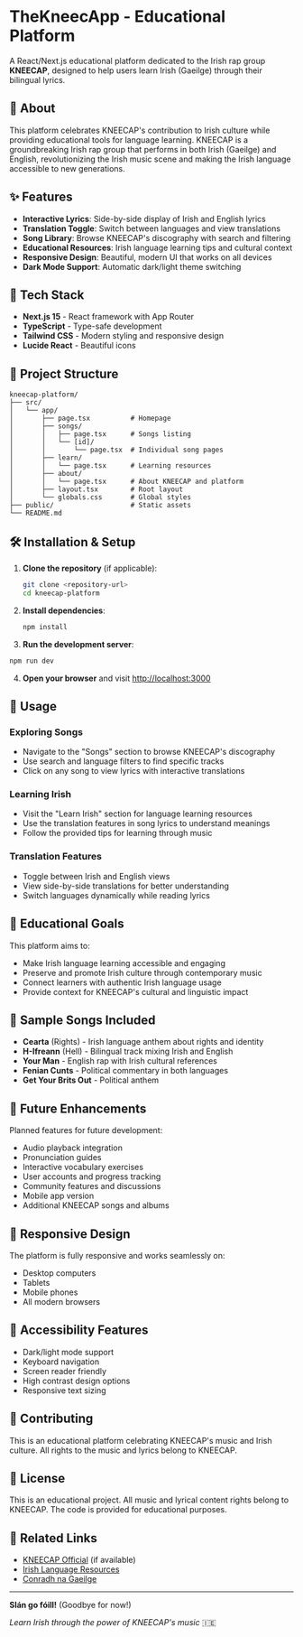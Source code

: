 # TheKneecApp - Educational Platform

A React/Next.js educational platform dedicated to the Irish rap group **KNEECAP**, designed to help users learn Irish (Gaeilge) through their bilingual lyrics.

## 🎵 About

This platform celebrates KNEECAP's contribution to Irish culture while providing educational tools for language learning. KNEECAP is a groundbreaking Irish rap group that performs in both Irish (Gaeilge) and English, revolutionizing the Irish music scene and making the Irish language accessible to new generations.

## ✨ Features

- **Interactive Lyrics**: Side-by-side display of Irish and English lyrics
- **Translation Toggle**: Switch between languages and view translations
- **Song Library**: Browse KNEECAP's discography with search and filtering
- **Educational Resources**: Irish language learning tips and cultural context
- **Responsive Design**: Beautiful, modern UI that works on all devices
- **Dark Mode Support**: Automatic dark/light theme switching

## 🚀 Tech Stack

- **Next.js 15** - React framework with App Router
- **TypeScript** - Type-safe development
- **Tailwind CSS** - Modern styling and responsive design
- **Lucide React** - Beautiful icons

## 📁 Project Structure

```
kneecap-platform/
├── src/
│   └── app/
│       ├── page.tsx          # Homepage
│       ├── songs/
│       │   ├── page.tsx      # Songs listing
│       │   └── [id]/
│       │       └── page.tsx  # Individual song pages
│       ├── learn/
│       │   └── page.tsx      # Learning resources
│       ├── about/
│       │   └── page.tsx      # About KNEECAP and platform
│       ├── layout.tsx        # Root layout
│       └── globals.css       # Global styles
├── public/                   # Static assets
└── README.md
```

## 🛠️ Installation & Setup

1. **Clone the repository** (if applicable):
   ```bash
   git clone <repository-url>
   cd kneecap-platform
   ```

2. **Install dependencies**:
   ```bash
   npm install
   ```

3. **Run the development server**:
```bash
npm run dev
   ```

4. **Open your browser** and visit [http://localhost:3000](http://localhost:3000)

## 📖 Usage

### Exploring Songs
- Navigate to the "Songs" section to browse KNEECAP's discography
- Use search and language filters to find specific tracks
- Click on any song to view lyrics with interactive translations

### Learning Irish
- Visit the "Learn Irish" section for language learning resources
- Use the translation features in song lyrics to understand meanings
- Follow the provided tips for learning through music

### Translation Features
- Toggle between Irish and English views
- View side-by-side translations for better understanding
- Switch languages dynamically while reading lyrics

## 🎯 Educational Goals

This platform aims to:
- Make Irish language learning accessible and engaging
- Preserve and promote Irish culture through contemporary music
- Connect learners with authentic Irish language usage
- Provide context for KNEECAP's cultural and linguistic impact

## 🎵 Sample Songs Included

- **Cearta** (Rights) - Irish language anthem about rights and identity
- **H-Ifreann** (Hell) - Bilingual track mixing Irish and English
- **Your Man** - English rap with Irish cultural references
- **Fenian Cunts** - Political commentary in both languages
- **Get Your Brits Out** - Political anthem

## 🚧 Future Enhancements

Planned features for future development:
- Audio playback integration
- Pronunciation guides
- Interactive vocabulary exercises
- User accounts and progress tracking
- Community features and discussions
- Mobile app version
- Additional KNEECAP songs and albums

## 📱 Responsive Design

The platform is fully responsive and works seamlessly on:
- Desktop computers
- Tablets
- Mobile phones
- All modern browsers

## 🌙 Accessibility Features

- Dark/light mode support
- Keyboard navigation
- Screen reader friendly
- High contrast design options
- Responsive text sizing

## 🤝 Contributing

This is an educational platform celebrating KNEECAP's music and Irish culture. All rights to the music and lyrics belong to KNEECAP.

## 📝 License

This is an educational project. All music and lyrical content rights belong to KNEECAP. The code is provided for educational purposes.

## 🔗 Related Links

- [KNEECAP Official](https://kneecap.ie/) (if available)
- [Irish Language Resources](https://www.gaeilge.ie/)
- [Conradh na Gaeilge](https://cnag.ie/)

---

**Slán go fóill!** (Goodbye for now!)

*Learn Irish through the power of KNEECAP's music* 🇮🇪
